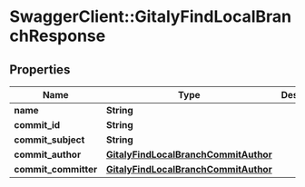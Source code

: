 # SwaggerClient::GitalyFindLocalBranchResponse

## Properties
Name | Type | Description | Notes
------------ | ------------- | ------------- | -------------
**name** | **String** |  | [optional] 
**commit_id** | **String** |  | [optional] 
**commit_subject** | **String** |  | [optional] 
**commit_author** | [**GitalyFindLocalBranchCommitAuthor**](GitalyFindLocalBranchCommitAuthor.md) |  | [optional] 
**commit_committer** | [**GitalyFindLocalBranchCommitAuthor**](GitalyFindLocalBranchCommitAuthor.md) |  | [optional] 


